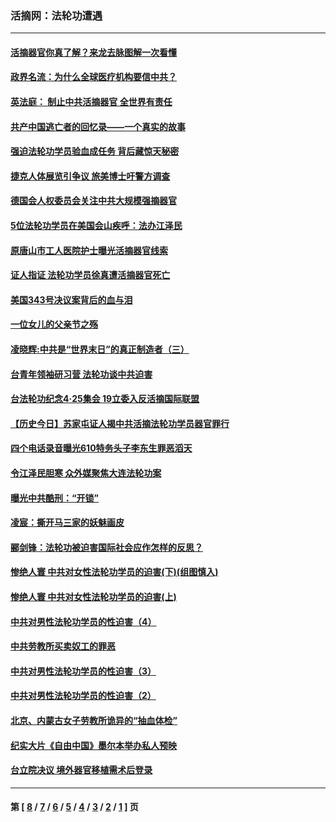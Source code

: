 ### 活摘网：法轮功遭遇
---
#### [活摘器官你真了解？来龙去脉图解一次看懂](../../pages/nf5881/n13013820.md?09130430) 
#### [政界名流：为什么全球医疗机构要信中共？](../../pages/nf5881/n11945479.md?09130430) 
#### [英法庭： 制止中共活摘器官 全世界有责任](../../pages/nf5881/n11330691.md?09130430) 
#### [共产中国逃亡者的回忆录——一个真实的故事](../../pages/nf5881/n10918649.md?09130430) 
#### [强迫法轮功学员验血成任务 背后藏惊天秘密](../../pages/nf5881/n4252384.md?09130430) 
#### [捷克人体展览引争议 旅美博士吁警方调查](../../pages/nf5881/n9429187.md?09130430) 
#### [德国会人权委员会关注中共大规模强摘器官](../../pages/nf5881/n8418950.md?09130430) 
#### [5位法轮功学员在美国会山疾呼：法办江泽民](../../pages/nf5881/n8101519.md?09130430) 
#### [原唐山市工人医院护士曝光活摘器官线索](../../pages/nf5881/n8076384.md?09130430) 
#### [证人指证 法轮功学员徐真遭活摘器官死亡](../../pages/nf5881/n8042467.md?09130430) 
#### [美国343号决议案背后的血与泪](../../pages/nf5881/n8020684.md?09130430) 
#### [一位女儿的父亲节之殇](../../pages/nf5881/n8014122.md?09130430) 
#### [凌晓辉:中共是“世界末日”的真正制造者（三）](../../pages/nf5881/n4210333.md?09130430) 
#### [台青年领袖研习营 法轮功谈中共迫害](../../pages/nf5881/n4141857.md?09130430) 
#### [台法轮功纪念4‧25集会 19立委入反活摘国际联盟](../../pages/nf5881/n4141821.md?09130430) 
#### [【历史今日】苏家屯证人揭中共活摘法轮功学员器官罪行](../../pages/nf5881/n4135912.md?09130430) 
#### [四个电话录音曝光610特务头子李东生罪恶滔天](../../pages/nf5881/n4040060.md?09130430) 
#### [令江泽民胆寒 众外媒聚焦大连法轮功案](../../pages/nf5881/n3932671.md?09130430) 
#### [曝光中共酷刑：“开锁”](../../pages/nf5881/n3889373.md?09130430) 
#### [凌宸：撕开马三家的妖魅画皮](../../pages/nf5881/n3849369.md?09130430) 
#### [郦剑锋：法轮功被迫害国际社会应作怎样的反思？](../../pages/nf5881/n3824560.md?09130430) 
#### [惨绝人寰 中共对女性法轮功学员的迫害(下)(组图慎入)](../../pages/nf5881/n3816285.md?09130430) 
#### [惨绝人寰 中共对女性法轮功学员的迫害(上)](../../pages/nf5881/n3815374.md?09130430) 
#### [中共对男性法轮功学员的性迫害（4）](../../pages/nf5881/n3769144.md?09130430) 
#### [中共劳教所买卖奴工的罪恶](../../pages/nf5881/n3769378.md?09130430) 
#### [中共对男性法轮功学员的性迫害（3）](../../pages/nf5881/n3768231.md?09130430) 
#### [中共对男性法轮功学员的性迫害（2）](../../pages/nf5881/n3767211.md?09130430) 
#### [北京、内蒙古女子劳教所诡异的“抽血体检”](../../pages/nf5881/n3753158.md?09130430) 
#### [纪实大片《自由中国》墨尔本举办私人预映](../../pages/nf5881/n3743337.md?09130430) 
#### [台立院决议 境外器官移植需术后登录](../../pages/nf5881/n3741520.md?09130430) 

---
#### 第 [ [8](./8.md?09130430) / [7](./7.md?09130430) / [6](./6.md?09130430) / [5](./5.md?09130430) / [4](./4.md?09130430) / [3](./3.md?09130430) / [2](./2.md?09130430) / [1](./1.md?09130430) ] 页
